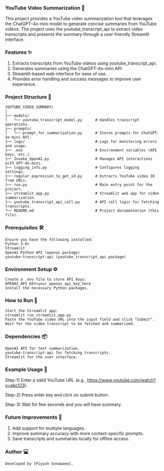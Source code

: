 ### YouTube Video Summarization 🎥
This project provides a YouTube video summarization tool that leverages the ChatGPT-4o-mini model to generate concise summaries from YouTube videos. The project uses the youtube_transcript_api to extract video transcripts and presents the summary through a user-friendly Streamlit interface.

### Features ✨
1) Extracts transcripts from YouTube videos using youtube_transcript_api.
2) Generates summaries using the ChatGPT-4o-mini API.
3) Streamlit-based web interface for ease of use.
4) Provides error handling and success messages to improve user experience.

### Project Structure 📁

	YOUTUBE_VIDEO_SUMMARY/
	│
	├── models/
	│   └── youtube_transcript_model.py      # Handles transcript operations.
	├── prompts/
	│   └── prompt_for_summarization.py      # Stores prompts for ChatGPT-4o-mini API.
	├── logs/                                # Logs for monitoring errors and usage.
	├── .env                                 # Environment variables (API keys, etc.).
	├── Invoke_OpenAI.py                     # Manages API interactions with GPT-4o-mini.
	├── logging_info.py                      # Configures logging settings.
	├── regular_expression_to_get_id.py      # Extracts YouTube video ID from URLs.
	├── run.py                               # Main entry point for the project.
	├── streamlit_app.py                     # Streamlit web app for video summarization.
	├── youtube_transcript_api_call.py       # API call logic for fetching transcripts.
	└── README.md                            # Project documentation (this file).


### Prerequisites 🛠️
	Ensure you have the following installed:
	Python 3.8+
	Streamlit
	OpenAI Python API (openai package)
	youtube-transcript-api (youtube_transcript_api package)

### Environment Setup ⚙️
	Create a .env file to store API keys:
    OPENAI_API_KEY=your_openai_api_key_here
    Install the necessary Python packages.

### How to Run 🚀
	Start the Streamlit app:
	streamlit run streamlit_app.py
	Paste the YouTube video URL into the input field and click "Submit".
	Wait for the video transcript to be fetched and summarized.

### Dependencies 📦
	OpenAI API for text summarization.
	youtube-transcript-api for fetching transcripts.
	Streamlit for the user interface.
### Example Usage 🎯
Step-1) Enter a valid YouTube URL (e.g., https://www.youtube.com/watch?v=abc123).

Step-2) Press enter key and click on submit button.

Step-3) Wait for few seconds and you will have summary.

### Future Improvements 🚀
1) Add support for multiple languages.
2) Improve summary accuracy with more context-specific prompts.
3) Save transcripts and summaries locally for offline access.
### Author 💻
	Developed by [Piyush Sonawane].
